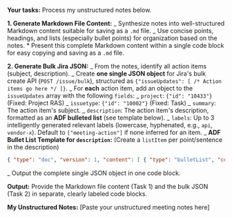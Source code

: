 **Your tasks:** Process my unstructured notes below.

**1. Generate Markdown File Content:**
_ Synthesize notes into well-structured Markdown content suitable for saving as a `.md` file.
_ Use concise points, headings, and lists (especially bullet points) for organization based on the notes. \* Present this complete Markdown content within a single code block for easy copying and saving as a `.md` file.

**2. Generate Bulk Jira JSON:**
_ From the notes, identify all action items (subject, description).
_ Create **one single JSON object** for Jira's bulk create API (`POST /issue/bulk`), structured as `{"issueUpdates": [ /* Action items go here */ ]}`.
_ For **each** action item, add an object to the `issueUpdates` array with the following `fields`:
_ `project`: `{"id": "10433"}` (Fixed: Project RAS)
_ `issuetype`: `{"id": "10002"}` (Fixed: Task)
_ `summary`: The action item's subject.
_ `description`: The action item's description, formatted as an **ADF bulleted list** (see template below).
_ `labels`: Up to 3 intelligently generated relevant labels (lowercase, hyphenated, e.g., `api`, `vendor-x`). Default to `["meeting-action"]` if none inferred for an item.
\_ **ADF Bullet List Template for `description`:** (Create a `listItem` per point/sentence in the description)

```json
{ "type": "doc", "version": 1, "content": [ { "type": "bulletList", "content": [ { "type": "listItem", "content": [ { "type": "paragraph", "content": [ { "type": "text", "text": "<Point text>" } ] } ] } /_ Add more listItems _/ ] } ] }
```

\_ Output the complete single JSON object in one code block.

**Output:** Provide the Markdown file content (Task 1) and the bulk JSON (Task 2) in separate, clearly labeled code blocks.

**My Unstructured Notes:**
[Paste your unstructured meeting notes here]
